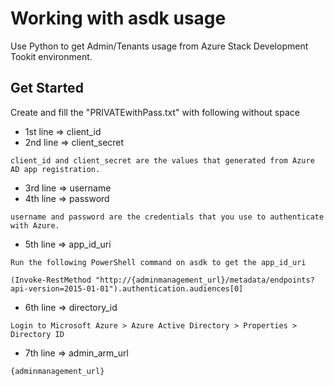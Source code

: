 # Working with asdk usage
Use Python to get Admin/Tenants usage from Azure Stack Development Tookit environment.
## Get Started
Create and fill the "PRIVATEwithPass.txt" with following without space
* 1st line => client_id
* 2nd line => client_secret
```
client_id and client_secret are the values that generated from Azure AD app registration.
```
* 3rd line => username
* 4th line => password
```
username and password are the credentials that you use to authenticate with Azure.
```
* 5th line => app_id_uri
```
Run the following PowerShell command on asdk to get the app_id_uri

(Invoke-RestMethod "http://{adminmanagement_url}/metadata/endpoints?api-version=2015-01-01").authentication.audiences[0]
```
* 6th line => directory_id
```
Login to Microsoft Azure > Azure Active Directory > Properties > Directory ID
```
* 7th line => admin_arm_url
```
{adminmanagement_url}
```

